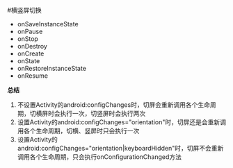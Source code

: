 #横竖屏切换

- onSaveInstanceState
- onPause
- onStop
- onDestroy
- onCreate
- onState
- onRestoreInstanceState
- onResume


**总结**

1. 不设置Activity的android:configChanges时，切屏会重新调用各个生命周期，切横屏时会执行一次，切竖屏时会执行两次
2. 设置Activity的android:configChanges="orientation"时，切屏还是会重新调用各个生命周期，切横、竖屏时只会执行一次 
3. 设置Activity的android:configChanges="orientation|keyboardHidden"时，切屏不会重新调用各个生命周期，只会执行onConfigurationChanged方法